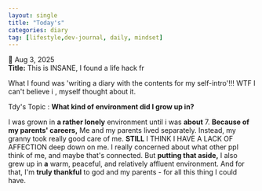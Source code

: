 ```yaml
---
layout: single
title: "Today's"
categories: diary
tag: [lifestyle,dev-journal, daily, mindset]
---
```


📅 Aug 3, 2025  
**Title:** This is INSANE, I found a life hack fr



What I found was 'writing a diary with the contents for my self-intro'!!! WTF I can't believe i , myself thought about it.

Tdy's Topic : **What kind of environment did I grow up in?**

I was grown in **a rather lonely** environment until i was **about** 7. **Because of my parents' careers,** Me and my parents lived separately. Instead, my granny took really good care of me. **STILL** I THINK I HAVE A LACK OF AFFECTION deep down on me. I really concerned about what other ppl think of me, and maybe that's connected.
But **putting that aside,** I also grew up in **a** warm, peaceful, and relatively affluent environment. And for that, I'm **truly thankful** to god and my parents - for all this thing I could have.

